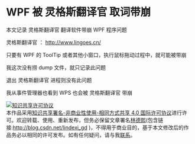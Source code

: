 
# WPF 被 灵格斯翻译官 取词带崩

本文记录 灵格斯翻译官 翻译软件带崩 WPF 程序问题

<!--more-->


<!-- CreateTime:2024/11/20 07:17:57 -->

<!-- 发布 -->
<!-- 博客 -->

灵格斯翻译官 ： <http://www.lingoes.cn/>

只要有 WPF 的 ToolTip 或者其他小窗口，执行鼠标拖动过程中，就可能被带崩

我这次没有捞 dump 文件，就只记录此问题

退出 灵格斯翻译官 进程则没有此问题

我从事件管理器也看到 WPS 也会被 灵格斯翻译官 带崩




<a rel="license" href="http://creativecommons.org/licenses/by-nc-sa/4.0/"><img alt="知识共享许可协议" style="border-width:0" src="https://licensebuttons.net/l/by-nc-sa/4.0/88x31.png" /></a><br />本作品采用<a rel="license" href="http://creativecommons.org/licenses/by-nc-sa/4.0/">知识共享署名-非商业性使用-相同方式共享 4.0 国际许可协议</a>进行许可。欢迎转载、使用、重新发布，但务必保留文章署名[林德熙](http://blog.csdn.net/lindexi_gd)(包含链接:http://blog.csdn.net/lindexi_gd )，不得用于商业目的，基于本文修改后的作品务必以相同的许可发布。如有任何疑问，请与我[联系](mailto:lindexi_gd@163.com)。